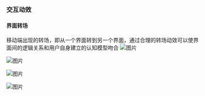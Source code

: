### 交互动效

#### 界面转场
移动端出现的转场，即从一个界面转到另一个界面，通过合理的转场动效可以使界面间的逻辑关系和用户自身建立的认知模型吻合
![图片](界面转场)

![图片](界面转场)

![图片](界面转场)

![图片](界面转场)



